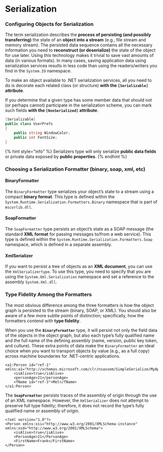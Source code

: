 # Serialization

### Configuring Objects for Serialization

The term serialization describes the **process of persisting \(and possibly transferring\)** the state of an **object into a stream** \(e.g., file stream and memory stream\). The persisted data sequence contains all the necessary information you need to **reconstruct \(or deserialize\)** the state of the object for use later. Using this technology makes it trivial to save vast amounts of data \(in various formats\). In many cases, saving application data using serialization services results in less code than using the readers/writers you find in the `System.IO` namespace.

To make an object available to .NET serialization services, all you need to do is decorate each related class \(or structure\) **with the `[Serializable]` attribute**.

If you determine that a given type has some member data that should not \(or perhaps cannot\) participate in the serialization scheme, you can mark such fields **with the `[NonSerialized]` attribute**.

```csharp
[Serializable]
public class UserPrefs
{
    public string WindowColor;
    public int FontSize;
}
```

{% hint style="info" %}
Serializers type will only serialize **public data fields** or private data exposed by **public properties**.
{% endhint %}

### Choosing a Serialization Formatter \(binary, soap, xml, etc\)

#### BinaryFormatter

The `BinaryFormatter` type serializes your object’s state to a stream using a compact **binary format**. This type is defined within the `System.Runtime.Serialization.Formatters.Binary` namespace that is part of `mscorlib.dll`.

#### SoapFormatter

The `SoapFormatter` type persists an object’s state as a SOAP message \(the standard **XML format** for passing messages to/from a web service\). This type is defined within the `System.Runtime.Serialization.Formatters.Soap` namespace, which is defined in a separate assembly.

#### XmlSerializer

If you want to persist a tree of objects as an **XML document**, you can use the `XmlSerializertype`. To use this type, you need to specify that you are using the `System.Xml.Serialization` namespace and set a reference to the assembly `System.Xml.dll`.

### Type Fidelity Among the Formatters

The most obvious difference among the three formatters is how the object graph is persisted to the stream \(binary, SOAP, or XML\). You should also be aware of a few more subtle points of distinction; specifically, how the formatters contend with **type fidelity**.

When you use the **`BinaryFormatter`** type, it will persist not only the field data of the objects in the object graph, but also each type’s fully qualified name and the full name of the defining assembly \(name, version, public key token, and culture\). These extra points of data make the `BinaryFormatter` an ideal choice when you want to transport objects by value \(e.g., as a full copy\) across machine boundaries for .NET-centric applications.

```markup
<a1:Person id="ref-1" xmlns:a1="http://schemas.microsoft.com/clr/nsassem/SimpleSerialize/MyApp%2C%20Version%3D1.0.0.0%2C%20Culture%3Dneutral%2C%20PublicKeyToken%3Dnull">
    <isAlive>true</isAlive>
    <personAge>21</personAge>
    <fName id="ref-3">Mel</fName>
</a1:Person>
```

The **`SoapFormatter`** persists traces of the assembly of origin through the use of an XML namespace. However, the `XmlSerializer` does not attempt to preserve full type fidelity; therefore, it does not record the type’s fully qualified name or assembly of origin.

```markup
<?xml version="1.0"?>
<Person xmlns:xsi="http://www.w3.org/2001/XMLSchema-instance" xmlns:xsd="http://www.w3.org/2001/XMLSchema">
    <isAlive>true</isAlive>
    <PersonAge>21</PersonAge>
    <FirstName>Frank</FirstName>
</Person> 
```

